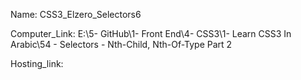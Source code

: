 
Name: CSS3_Elzero_Selectors6

Computer_Link: E:\5- GitHub\1- Front End\4- CSS3\1- Learn CSS3 In Arabic\54 - Selectors - Nth-Child, Nth-Of-Type Part 2

Hosting_link:

